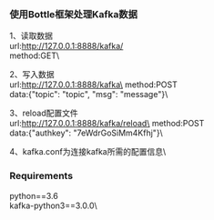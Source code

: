 ### 使用Bottle框架处理Kafka数据
1、读取数据\
    url:http://127.0.0.1:8888/kafka/<topic>\
    method:GET\
    
2、写入数据\
    url:http://127.0.0.1:8888/kafka\
    method:POST\
    data:{"topic": "topic", "msg": "message"}\

3、reload配置文件\
    url:http://127.0.0.1:8888/kafka/reload\
    method:POST\
    data:{"authkey": "7eWdrGoSiMm4Kfhj"}\

4、kafka.conf为连接kafka所需的配置信息\

### Requirements
python==3.6\
kafka-python3==3.0.0\
